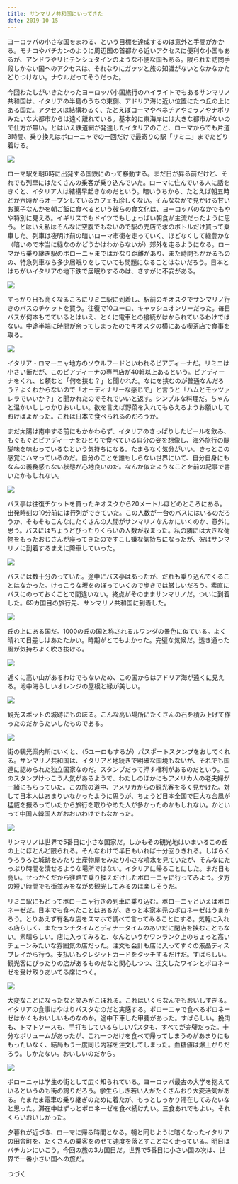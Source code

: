 ```yaml
---
title: サンマリノ共和国にいってきた
date: 2019-10-15
---
```


ヨーロッパの小さな国をまわる、という目標を達成するのは意外と手間がかかる。モナコやバチカンのように周辺国の首都から近いアクセスに便利な小国もあるが、アンドラやリヒテンシュタインのような不便な国もある。限られた訪問手段しかない国へのアクセスは、それなりにガッツと旅の知識がないとなかなかたどりつけない。ナウルだってそうだった。

今回わたしがいきたかったヨーロッパ小国旅行のハイライトでもあるサンマリノ共和国は、イタリアの半島のうちの東側、アドリア海に近い位置にたつ丘の上にある国だ。アクセスは結構わるく、たとえばローマやベネチアやミラノやナポリみたいな大都市からは遠く離れている。基本的に東海岸には大きな都市がないので仕方が無い。とはいえ鉄道網が発達したイタリアのこと、ローマからでも片道3時間、乗り換えはボローニャでの一回だけで最寄りの駅「リミニ」までたどり着ける。

![](https://photos.smugmug.com/photos/i-vT49Msv/0/2fef5ada/X5/i-vT49Msv-X5.jpg)

ローマ駅を朝6時に出発する国鉄にのって移動する。まだ日が昇る前だけど、それでも列車にはたくさんの乗客が乗り込んでいた。ローマに住んでいる人に話をきくと、イタリア人は結構早起きなのだという。暗いうちから、たとえば朝五時とか六時からオープンしているカフェも珍しくない。そんななかで見かける甘いお菓子なんかを朝ご飯に食べるという彼らの食文化は、ヨーロッパのなかでもやや特別に見える。イギリスでもドイツでもしょっぱい朝食が主流だったように思う。とはいえ私はそんなに空腹でもないので駅の売店で水のボトルだけ買って乗車した。列車は夜明け前の暗いローマ市街を走っていく。ほどなくして緑豊かな（暗いので本当に緑なのかどうかはわからないが）郊外を走るようになる。ローマから乗り継ぎ駅のボローニャまではかなり距離があり、また時間もかかるものの、特急列車なら多少居眠りをしていても問題になることはないだろう。日本とはちがいイタリアの地下鉄で居眠りするのは、さすがに不安がある。

![](https://photos.smugmug.com/photos/i-9CjgScm/0/a509e903/X5/i-9CjgScm-X5.jpg)

すっかり日も高くなるころにリミニ駅に到着し、駅前のキオスクでサンマリノ行きのバスのチケットを買う。往復で10ユーロ、キャッシュオンリーだった。毎日バスが何本もでているとはいえ、とくに電車との接続がはかられているわけではない。中途半端に時間が余ってしまったのでキオスクの横にある喫茶店で食事を取る。

![](https://photos.smugmug.com/photos/i-FT5hR5V/0/e57a9910/4K/i-FT5hR5V-4K.jpg)

イタリア・ロマーニャ地方のソウルフードといわれるピアディーナだ。リミニは小さい街だが、このピアディーナの専門店が40軒以上あるという。ピアディーナをくれ、と頼むと「何を挟む？」と聞かれた。なにを挟むのが普通なんだろう？よくわからないので「オーディナリーな感じで」と言うと「ハムとモッツァレラでいいか？」と聞かれたのでそれでいいと返す。シンプルな料理だ。ちゃんと温かいししっかりおいしい。欲を言えば野菜を入れてもらえるようお願いしておけばよかった。これは日本で食べられるのだろうか。

まだ太陽は南中する前にもかかわらず、イタリアのさっぱりしたビールを飲み、もぐもぐとピアディーナをひとりで食べている自分の姿を想像し、海外旅行の醍醐味を味わっているなという気持ちになる。たまらなく気分がいい。きっとこの感覚にハマっているのだ。自分のことを誰もしらない世界にいて、自分自身にもなんの義務感もない状態が心地良いのだ。なんか似たようなことを前の記事で書いたかもしれない。

![](https://photos.smugmug.com/photos/i-xbZxpLT/0/2b5d6171/X5/i-xbZxpLT-X5.jpg)

バス亭は往復チケットを買ったキオスクから20メートルほどのところにある。出発時刻の10分前には行列ができていた。この人数が一台のバスにはいるのだろうか、そもそもこんなにたくさんの人間がサンマリノなんかにいくのか、意外に思う。バスにはちょうどぴったりくらいの人数が収まった。私の隣には大きな荷物をもったおじさんが座ってきたのですこし嫌な気持ちになったが、彼はサンマリノに到着するまえに降車していった。

![](https://photos.smugmug.com/photos/i-zkFr6zC/0/a7b9a85a/4K/i-zkFr6zC-4K.jpg)

バスには数十分のっていた。途中にバス亭はあったが、だれも乗り込んでくることはなかった。けっこうな坂をのぼっていくので歩きでは厳しいだろう。素直にバスにのっておくことで間違いない。終点がそのままサンマリノだ。ついに到着した。69カ国目の旅行先、サンマリノ共和国に到着した。

![](https://photos.smugmug.com/photos/i-tTwH3TD/0/f62b9c97/X5/i-tTwH3TD-X5.jpg)

丘の上にある国だ。1000の丘の国と称されるルワンダの景色に似ている。よく晴れて日差しはあたたかい。時期がとてもよかった。完璧な気候だ。透き通った風が気持ちよく吹き抜ける。

![](https://photos.smugmug.com/photos/i-WgkDL6z/0/355715c8/X5/i-WgkDL6z-X5.jpg)

近くに高い山があるわけでもないため、この国からはアドリア海が遠くに見える。地中海らしいオレンジの屋根と緑が美しい。

![](https://photos.smugmug.com/photos/i-Nzfcb2X/0/d4c04839/X5/i-Nzfcb2X-X5.jpg)

観光スポットの城跡にものぼる。こんな高い場所にたくさんの石を積み上げて作ったのだからたいしたものである。

![](https://photos.smugmug.com/photos/i-TQFG6p5/0/f15884d6/X5/i-TQFG6p5-X5.jpg)

街の観光案内所にいくと、（5ユーロもするが）パスポートスタンプをおしてくれる。サンマリノ共和国は、イタリアと地続きで明確な国境もないが、それでも国連に認められた独立国家なのだ。スタンプだって押す権利があるのだという。このスタンプけっこう人気があるようで、わたしのほかにもアメリカ人の老夫婦が一緒にもらっていた。この旅の道中、アメリカからの観光客を多く見かけた。対して日本人はあまりいなかったように思うが、ちょうど日本全国で巨大な台風が猛威を振るっていたから旅行を取りやめた人が多かったのかもしれない。かといって中国人韓国人がおおいわけでもなかった。

![](https://photos.smugmug.com/photos/i-QxwM4QJ/0/934a04da/X5/i-QxwM4QJ-X5.jpg)

サンマリノは世界で5番目に小さな国家だ。しかもその観光地はいまいるこの丘の上にほとんど限られる。そんなわけで半日もいれば十分回りきれる。しばらくうろうろと城跡をみたり土産物屋をみたり小さな噴水を見ていたが、そんなにたっぷり時間を潰せるような場所ではない。イタリアに帰ることにした。まだ日も高い。せっかくだから往路で乗り換えだけしたボローニャに行ってみよう。夕方の短い時間でも街並みをながめ観光してみるのは楽しそうだ。

リミニ駅にもどってボローニャ行きの列車に乗り込む。ボローニャといえばボロネーゼだ。日本でも食べたことはあるが、きっと本家本元のボロネーゼはうまかろう。とりあえず有名な店をスマホで調べて言ってみることにする。気軽に入れる店らしく、またランチタイムとディナータイムのあいだに閉店を挟むこともない。素晴らしい。店に入ってみると、なんというかワンランク上のちょっと高いチェーンみたいな雰囲気の店だった。注文も会計も店に入ってすぐの液晶ディスプレイから行う。支払いもクレジットカードをタッチするだけだ。すばらしい。観光客にぴったりの店があるものだなと関心しつつ、注文したワインとボロネーゼを受け取りあいてる席につく。

![](https://photos.smugmug.com/photos/i-9XQLFkn/0/bdba90eb/X5/i-9XQLFkn-X5.jpg)

大変なことになったなと笑みがこぼれる。これはいくらなんでもおいしすぎる。イタリアの食事はやはりパスタなのだと実感する。ボローニャで食べるボロネーゼはかくもおいしいものなのか。途中下車した甲斐があった。すばらしい。挽肉も、トマトソースも、手打ちしているらしいパスタも、すべてが完璧だった。十分なボリュームがあったが、これ一つだけを食べて帰ってしまうのがあまりにももったいなく、結局もう一度同じ内容を注文してしまった。血糖値は爆上がりだろう。しかたない。おいしいのだから。

![](https://photos.smugmug.com/photos/i-Z4xsxSx/0/39ab50da/X5/i-Z4xsxSx-X5.jpg)

ボローニャは学生の街として広く知られている。ヨーロッパ最古の大学を抱えているというのも街の誇りだろう。学生らしき若い人がたくさんおり大変活気がある。たまたま電車の乗り継ぎのために着たが、もっとしっかり滞在してみたいなと思った。滞在中はずっとボロネーゼを食べ続けたい。三食あれでもよい。それくらいおいしかった。

夕暮れが近づき、ローマに帰る時間となる。朝と同じように暗くなったイタリアの田舎町を、たくさんの乗客をのせて速度を落とすことなく走っている。明日はバチカンにいこう。今回の旅の3カ国目だ。世界で5番目に小さい国の次は、世界で一番小さい国への旅だ。

つづく
